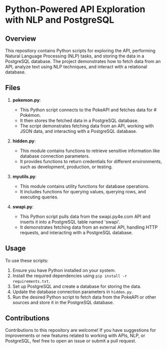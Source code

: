 # Python-Powered API Exploration with NLP and PostgreSQL

## Overview

This repository contains Python scripts for exploring the API, performing Natural Language Processing (NLP) tasks, and storing the data in a PostgreSQL database. The project demonstrates how to fetch data from an API, analyze text using NLP techniques, and interact with a relational database.

## Files

1. **pokemon.py**:
   - This Python script connects to the PokeAPI and fetches data for # Pokémon.
   - It then stores the fetched data in a PostgreSQL database.
   - The script demonstrates fetching data from an API, working with JSON data, and interacting with a PostgreSQL database.

2. **hidden.py**:
   - This module contains functions to retrieve sensitive information like database connection parameters.
   - It provides functions to return credentials for different environments, such as development, production, or testing.

3. **myutils.py**:
   - This module contains utility functions for database operations.
   - It includes functions for querying values, querying rows, and executing queries.

4. **swapi.py**:
   - This Python script pulls data from the swapi.py4e.com API and inserts it into a PostgreSQL table named 'swapi'.
   - It demonstrates fetching data from an external API, handling HTTP requests, and interacting with a PostgreSQL database.

## Usage

To use these scripts:

1. Ensure you have Python installed on your system.
2. Install the required dependencies using `pip install -r requirements.txt`.
3. Set up PostgreSQL and create a database for storing the data.
4. Update the database connection parameters in `hidden.py`.
5. Run the desired Python script to fetch data from the PokeAPI or other sources and store it in the PostgreSQL database.

## Contributions

Contributions to this repository are welcome! If you have suggestions for improvements or new features related to working with APIs, NLP, or PostgreSQL, feel free to open an issue or submit a pull request.
